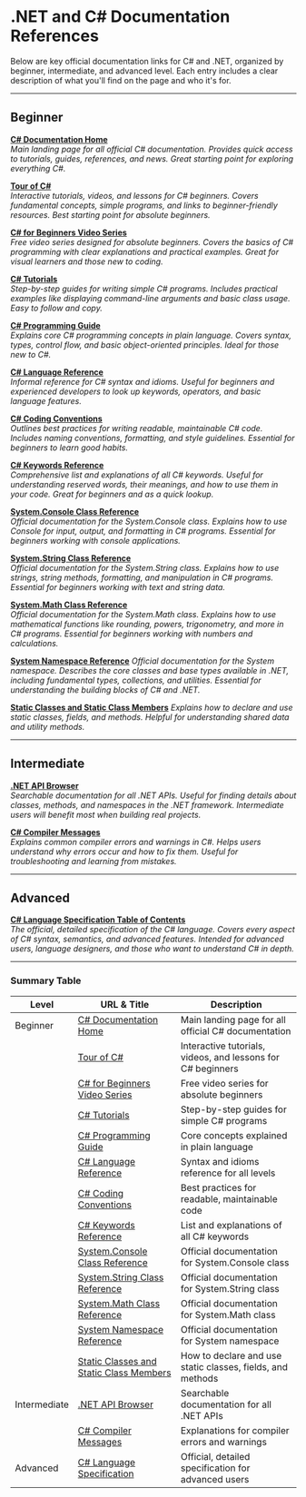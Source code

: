 # .NET and C# Documentation References

Below are key official documentation links for C# and .NET, organized by beginner, intermediate, and advanced level. Each entry includes a clear description of what you'll find on the page and who it's for.

---

## Beginner

**[C# Documentation Home](https://learn.microsoft.com/en-us/dotnet/csharp/)**  
*Main landing page for all official C# documentation. Provides quick access to tutorials, guides, references, and news. Great starting point for exploring everything C#.*

**[Tour of C#](https://learn.microsoft.com/en-us/dotnet/csharp/tour-of-csharp/)**  
*Interactive tutorials, videos, and lessons for C# beginners. Covers fundamental concepts, simple programs, and links to beginner-friendly resources. Best starting point for absolute beginners.*

**[C# for Beginners Video Series](https://learn.microsoft.com/en-us/shows/csharp-for-beginners/?languages=csharp)**  
*Free video series designed for absolute beginners. Covers the basics of C# programming with clear explanations and practical examples. Great for visual learners and those new to coding.*

**[C# Tutorials](https://learn.microsoft.com/en-us/dotnet/csharp/tutorials/)**  
*Step-by-step guides for writing simple C# programs. Includes practical examples like displaying command-line arguments and basic class usage. Easy to follow and copy.*

**[C# Programming Guide](https://learn.microsoft.com/en-us/dotnet/csharp/programming-guide/)**  
*Explains core C# programming concepts in plain language. Covers syntax, types, control flow, and basic object-oriented principles. Ideal for those new to C#.*

**[C# Language Reference](https://learn.microsoft.com/en-us/dotnet/csharp/language-reference/)**  
*Informal reference for C# syntax and idioms. Useful for beginners and experienced developers to look up keywords, operators, and basic language features.*

**[C# Coding Conventions](https://learn.microsoft.com/en-us/dotnet/csharp/programming-guide/inside-a-program/coding-conventions)**  
*Outlines best practices for writing readable, maintainable C# code. Includes naming conventions, formatting, and style guidelines. Essential for beginners to learn good habits.*

**[C# Keywords Reference](https://learn.microsoft.com/en-us/dotnet/csharp/language-reference/keywords/)**  
*Comprehensive list and explanations of all C# keywords. Useful for understanding reserved words, their meanings, and how to use them in your code. Great for beginners and as a quick lookup.*

**[System.Console Class Reference](https://learn.microsoft.com/en-us/dotnet/api/system.console?view=net-8.0)**  
*Official documentation for the System.Console class. Explains how to use Console for input, output, and formatting in C# programs. Essential for beginners working with console applications.*

**[System.String Class Reference](https://learn.microsoft.com/en-us/dotnet/api/system.string?view=net-8.0)**  
*Official documentation for the System.String class. Explains how to use strings, string methods, formatting, and manipulation in C# programs. Essential for beginners working with text and string data.*

**[System.Math Class Reference](https://learn.microsoft.com/en-us/dotnet/api/system.math?view=net-8.0)**  
*Official documentation for the System.Math class. Explains how to use mathematical functions like rounding, powers, trigonometry, and more in C# programs. Essential for beginners working with numbers and calculations.*

**[System Namespace Reference](https://learn.microsoft.com/en-us/dotnet/api/system?view=net-8.0)**
*Official documentation for the System namespace. Describes the core classes and base types available in .NET, including fundamental types, collections, and utilities. Essential for understanding the building blocks of C# and .NET.*

**[Static Classes and Static Class Members](https://learn.microsoft.com/en-us/dotnet/csharp/programming-guide/classes-and-structs/static-classes-and-static-class-members)**
*Explains how to declare and use static classes, fields, and methods. Helpful for understanding shared data and utility methods.*

---

## Intermediate

**[.NET API Browser](https://learn.microsoft.com/en-us/dotnet/api/)**  
*Searchable documentation for all .NET APIs. Useful for finding details about classes, methods, and namespaces in the .NET framework. Intermediate users will benefit most when building real projects.*

**[C# Compiler Messages](https://learn.microsoft.com/en-us/dotnet/csharp/language-reference/compiler-messages/)**  
*Explains common compiler errors and warnings in C#. Helps users understand why errors occur and how to fix them. Useful for troubleshooting and learning from mistakes.*

---

## Advanced

**[C# Language Specification Table of Contents](https://learn.microsoft.com/en-us/dotnet/csharp/language-reference/language-specification/readme)**  
*The official, detailed specification of the C# language. Covers every aspect of C# syntax, semantics, and advanced features. Intended for advanced users, language designers, and those who want to understand C# in depth.*

---

### Summary Table

| Level        | URL & Title                                                                 | Description                                                                                   |
|--------------|-----------------------------------------------------------------------------|-----------------------------------------------------------------------------------------------|
| Beginner     | [C# Documentation Home](https://learn.microsoft.com/en-us/dotnet/csharp/)    | Main landing page for all official C# documentation                                           |
|              | [Tour of C#](https://learn.microsoft.com/en-us/dotnet/csharp/tour-of-csharp/) | Interactive tutorials, videos, and lessons for C# beginners                                   |
|              | [C# for Beginners Video Series](https://learn.microsoft.com/en-us/shows/csharp-for-beginners/?languages=csharp) | Free video series for absolute beginners                                                      |
|              | [C# Tutorials](https://learn.microsoft.com/en-us/dotnet/csharp/tutorials/)   | Step-by-step guides for simple C# programs                                                    |
|              | [C# Programming Guide](https://learn.microsoft.com/en-us/dotnet/csharp/programming-guide/) | Core concepts explained in plain language                                                     |
|              | [C# Language Reference](https://learn.microsoft.com/en-us/dotnet/csharp/language-reference/) | Syntax and idioms reference for all levels                                                    |
|              | [C# Coding Conventions](https://learn.microsoft.com/en-us/dotnet/csharp/programming-guide/inside-a-program/coding-conventions) | Best practices for readable, maintainable code                                                |
|              | [C# Keywords Reference](https://learn.microsoft.com/en-us/dotnet/csharp/language-reference/keywords/) | List and explanations of all C# keywords                                                      |
|              | [System.Console Class Reference](https://learn.microsoft.com/en-us/dotnet/api/system.console?view=net-8.0) | Official documentation for System.Console class                                               |
|              | [System.String Class Reference](https://learn.microsoft.com/en-us/dotnet/api/system.string?view=net-8.0) | Official documentation for System.String class                                                |
|              | [System.Math Class Reference](https://learn.microsoft.com/en-us/dotnet/api/system.math?view=net-8.0) | Official documentation for System.Math class                                                  |
|              | [System Namespace Reference](https://learn.microsoft.com/en-us/dotnet/api/system?view=net-8.0) | Official documentation for System namespace                                                   |
|              | [Static Classes and Static Class Members](https://learn.microsoft.com/en-us/dotnet/csharp/programming-guide/classes-and-structs/static-classes-and-static-class-members) | How to declare and use static classes, fields, and methods                                     |
| Intermediate | [.NET API Browser](https://learn.microsoft.com/en-us/dotnet/api/)            | Searchable documentation for all .NET APIs                                                    |
|              | [C# Compiler Messages](https://learn.microsoft.com/en-us/dotnet/csharp/language-reference/compiler-messages/) | Explanations for compiler errors and warnings                                                 |
| Advanced     | [C# Language Specification](https://learn.microsoft.com/en-us/dotnet/csharp/language-reference/language-specification/readme) | Official, detailed specification for advanced users                                           |
